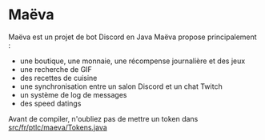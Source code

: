 # Maëva

Maëva est un projet de bot Discord en Java
Maëva propose principalement :
 - une boutique, une monnaie, une récompense journalière et des jeux
 - une recherche de GIF
 - des recettes de cuisine
 - une synchronisation entre un salon Discord et un chat Twitch
 - un système de log de messages
 - des speed datings

Avant de compiler, n'oubliez pas de mettre un token dans [src/fr/ptlc/maeva/Tokens.java](src/fr/ptlc/maeva/Tokens.java)
